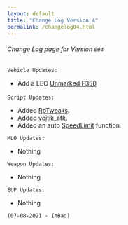 ```yaml
---
layout: default
title: "Change Log Version 4"
permalink: /changelog04.html
---
```



###### Change Log page for Version `004`

``` Vehicle Updates: ```

- Add a LEO [Unmarked F350](https://forum.cfx.re/t/ford-f350-superduty-lifted-uc-vehicle/3104629)

‎``` Script Updates: ```

- Added [RpTweaks](https://forum.cfx.re/t/release-rptweaks-multiple-tweaks-for-a-better-rp-world/3067592).
- Added [vojtik_afk](https://forum.cfx.re/t/standalone-vojtik-afk-afk-on-server-with-style/3438848).
- Added an auto [SpeedLimit](https://forum.cfx.re/t/release-automatic-speed-limiter-speedlimit-display/3379415) function.

``` MLO Updates: ```

- Nothing

``` Weapon Updates: ```

- Nothing

``` EUP Updates: ```

- Nothing

`(07-08-2021 - ImBad)`